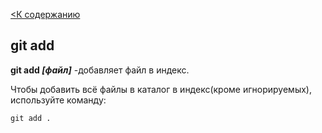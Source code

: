 [<К содержанию](./readme.md)
 ## git add

 **git add *[файл]*** -добавляет файл в индекс.

 Чтобы добавить всё файлы в каталог в индекс(кроме игнорируемых), используйте команду:

 ```bash=
 git add .
 ```